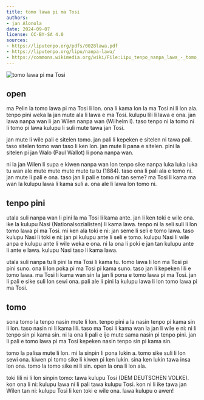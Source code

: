 ```yaml
---
title: tomo lawa pi ma Tosi
authors:
- jan Alonola
date: 2024-09-07
license: CC-BY-SA 4.0
sources:
- https://liputenpo.org/pdfs/0028lawa.pdf
- https://liputenpo.org/lipu/nanpa-lawa/
- https://commons.wikimedia.org/wiki/File:Lipu_tenpo_nanpa_lawa_-_tomo_lawa_pi_ma_Tosi.png
---
```


![tomo lawa pi ma Tosi](https://upload.wikimedia.org/wikipedia/commons/5/53/Lipu_tenpo_nanpa_lawa_-_tomo_lawa_pi_ma_Tosi.png)

## open

ma Pelin la tomo lawa pi ma Tosi li lon. ona li kama lon la ma Tosi ni li lon ala. tenpo pini weka la jan mute ala li lawa e ma Tosi. kulupu lili li lawa e ona. jan lawa nanpa wan li jan Wilen nanpa wan (Wilhelm I). taso tenpo ni la tomo ni li tomo pi lawa kulupu li suli mute tawa jan Tosi.

jan mute li wile pali e sitelen tomo. jan pali li kepeken e sitelen ni tawa pali. taso sitelen tomo wan taso li ken lon. jan mute li pana e sitelen. pini la sitelen pi jan Walo (Paul Wallot) li pona nanpa wan.

ni la jan Wilen li supa e kiwen nanpa wan lon tenpo sike nanpa luka luka luka tu wan ale mute mute mute mute tu tu (1884). taso ona li pali ala e tomo ni. jan mute li pali e ona. taso jan li pali e tomo ni tan seme? ma Tosi li kama ma wan la kulupu lawa li kama suli a. ona ale li lawa lon tomo ni.

## tenpo pini

utala suli nanpa wan li pini la ma Tosi li kama ante. jan li ken toki e wile ona. ike la kulupu Nasi (Nationalsozialisten) li kama lawa. tenpo ni la seli suli li lon tomo lawa pi ma Tosi. mi ken ala toki e ni: jan seme li seli e tomo lawa. taso kulupu Nasi li toki e ni: jan pi kulupu ante li seli e tomo. kulupu Nasi li wile anpa e kulupu ante li wile weka e ona. ni la ona li poki e jan tan kulupu ante li ante e lawa. kulupu Nasi taso li kama lawa.

utala suli nanpa tu li pini la ma Tosi li kama tu. tomo lawa li lon ma Tosi pi pini suno. ona li lon poka pi ma Tosi pi kama suno. taso jan li kepeken lili e tomo lawa. ma Tosi li kama wan sin la jan li pona e tomo lawa pi ma Tosi. jan li pali e sike suli lon sewi ona. pali ale li pini la kulupu lawa li lon tomo lawa pi ma Tosi.

## tomo

sona tomo la tenpo nasin mute li lon. tenpo pini a la nasin tenpo pi kama sin li lon. taso nasin ni li kama lili. taso ma Tosi li kama wan la jan li wile e ni: ni li tenpo sin pi kama sin. ni la ona li pali e ijo mute sama nasin pi tenpo pini. jan li pali e tomo lawa pi ma Tosi kepeken nasin tenpo sin pi kama sin.

tomo la palisa mute li lon. mi la sinpin li pona lukin a. tomo sike suli li lon sewi ona. kiwen pi tomo sike li kiwen pi ken lukin. sina ken lukin tawa insa lon ona. tomo la tomo sike ni li sin. open la ona li lon ala.

toki lili ni li lon sinpin tomo: tawa kulupu Tosi (DEM DEUTSCHEN VOLKE). kon ona li ni: kulupu lawa ni li pali tawa kulupu Tosi. kon ni li ike tawa jan Wilen tan ni: kulupu Tosi li ken toki e wile ona. lawa kulupu o awen!
